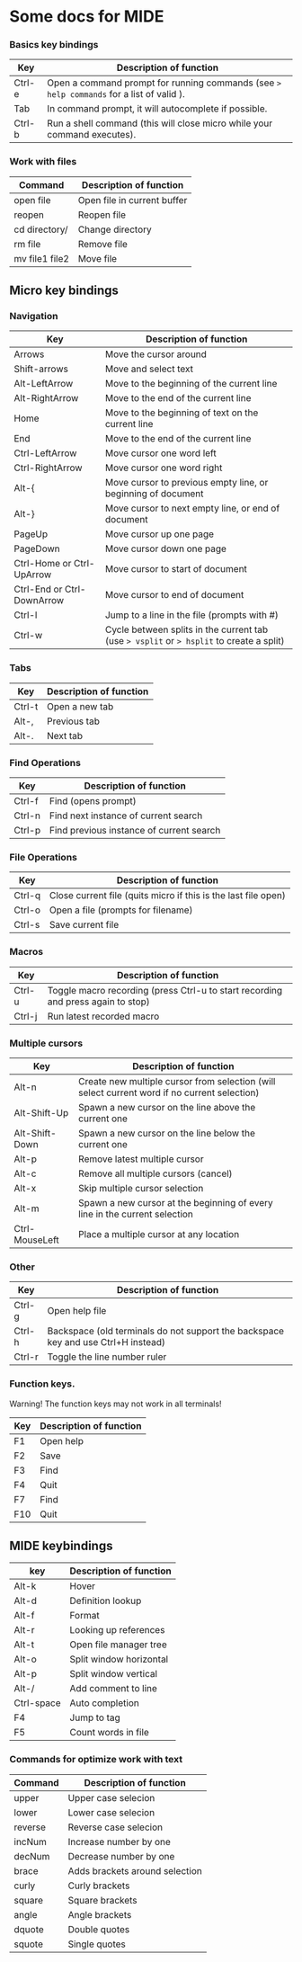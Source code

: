 # Some docs for MIDE

### Basics key bindings

| Key                         | Description of function                                                                   |
|---------------------------- |------------------------------------------------------------------------------------------ |
| Ctrl-e                      | Open a command prompt for running commands (see `> help commands` for a list of valid ).  |
| Tab                         | In command prompt, it will autocomplete if possible.                                      |
| Ctrl-b                      | Run a shell command (this will close micro while your command executes).                  |


### Work with files

| Command                     | Description of function                                                                   |
|---------------------------- |------------------------------------------------------------------------------------------ |
| open file                   | Open file in current buffer                                                               |
| reopen                      | Reopen file                                                                               |
| cd directory/               | Change directory                                                                          |
| rm file                     | Remove file                                                                               |
| mv file1 file2              | Move file                                                                                 |


## Micro key bindings 

### Navigation

| Key                         | Description of function                                                                   |
|---------------------------- |------------------------------------------------------------------------------------------ |
| Arrows                      | Move the cursor around                                                                    |
| Shift-arrows                | Move and select text                                                                      |
| Alt-LeftArrow               | Move to the beginning of the current line                                                 |
| Alt-RightArrow              | Move to the end of the current line                                                       |
| Home                        | Move to the beginning of text on the current line                                         |
| End                         | Move to the end of the current line                                                       |
| Ctrl-LeftArrow              | Move cursor one word left                                                                 |
| Ctrl-RightArrow             | Move cursor one word right                                                                |
| Alt-{                       | Move cursor to previous empty line, or beginning of document                              |
| Alt-}                       | Move cursor to next empty line, or end of document                                        |
| PageUp                      | Move cursor up one page                                                                   |
| PageDown                    | Move cursor down one page                                                                 |
| Ctrl-Home or Ctrl-UpArrow   | Move cursor to start of document                                                          |
| Ctrl-End or Ctrl-DownArrow  | Move cursor to end of document                                                            |
| Ctrl-l                      | Jump to a line in the file (prompts with #)                                               |
| Ctrl-w                      | Cycle between splits in the current tab (use `> vsplit` or `> hsplit` to create a split)  |


### Tabs

| Key     | Description of function   |
|-------- |-------------------------  |
| Ctrl-t  | Open a new tab            |
| Alt-,   | Previous tab              |
| Alt-.   | Next tab                  |


### Find Operations

| Key       | Description of function                   |
|---------- |------------------------------------------ |
| Ctrl-f    | Find (opens prompt)                       |
| Ctrl-n    | Find next instance of current search      |
| Ctrl-p    | Find previous instance of current search  |


### File Operations

| Key       | Description of function                                           |
|---------- |------------------------------------------------------------------ |
| Ctrl-q    | Close current file (quits micro if this is the last file open)    |
| Ctrl-o    | Open a file (prompts for filename)                                |
| Ctrl-s    | Save current file                                                 |


### Macros

| Key       | Description of function                                                           |
|---------- |---------------------------------------------------------------------------------- |
| Ctrl-u    | Toggle macro recording (press Ctrl-u to start recording and press again to stop)  |
| Ctrl-j    | Run latest recorded macro                                                         |


### Multiple cursors

| Key               | Description of function                                                                       |
|------------------ |---------------------------------------------------------------------------------------------- |
| Alt-n             | Create new multiple cursor from selection (will select current word if no current selection)  |
| Alt-Shift-Up      | Spawn a new cursor on the line above the current one                                          |
| Alt-Shift-Down    | Spawn a new cursor on the line below the current one                                          |
| Alt-p             | Remove latest multiple cursor                                                                 |
| Alt-c             | Remove all multiple cursors (cancel)                                                          |
| Alt-x             | Skip multiple cursor selection                                                                |
| Alt-m             | Spawn a new cursor at the beginning of every line in the current selection                    |
| Ctrl-MouseLeft    | Place a multiple cursor at any location                                                       |


### Other

| Key       | Description of function                                                               |
|---------- |-------------------------------------------------------------------------------------- |
| Ctrl-g    | Open help file                                                                        |
| Ctrl-h    | Backspace (old terminals do not support the backspace key and use Ctrl+H instead)     |
| Ctrl-r    | Toggle the line number ruler                                                          |


### Function keys.

Warning! The function keys may not work in all terminals! 

| Key   | Description of function   |
|------ |-------------------------- |
| F1    | Open help                 |
| F2    | Save                      |
| F3    | Find                      |
| F4    | Quit                      |
| F7    | Find                      |
| F10   | Quit                      |



## MIDE keybindings

| key                         | Description of function                                                                   |
|---------------------------- |------------------------------------------------------------------------------------------ |
| Alt-k                       | Hover                                                                                     |
| Alt-d                       | Definition lookup                                                                         |
| Alt-f                       | Format                                                                                    |
| Alt-r                       | Looking up references                                                                     |
| Alt-t                       | Open file manager tree                                                                    |
| Alt-o                       | Split window horizontal                                                                   |
| Alt-p                       | Split window vertical                                                                     |
| Alt-/                       | Add comment to line                                                                       |
| Ctrl-space                  | Auto completion                                                                           |
| F4                          | Jump to tag                                                                               |
| F5                          | Count words in file                                                                       |


### Сommands for optimize work with text

| Command                     | Description of function                                                                   |
|---------------------------- |------------------------------------------------------------------------------------------ |
| upper                       | Upper case selecion                                                                       |
| lower                       | Lower case selecion                                                                       |
| reverse                     | Reverse case selecion                                                                     |
| incNum                      | Increase number by one                                                                    |
| decNum                      | Decrease number by one                                                                    |
| brace                       | Adds brackets around selection                                                            |
| curly                       | Curly brackets                                                                            |
| square                      | Square brackets                                                                           |
| angle                       | Angle brackets                                                                            |
| dquote                      | Double quotes                                                                             |
| squote                      | Single quotes                                                                             |

